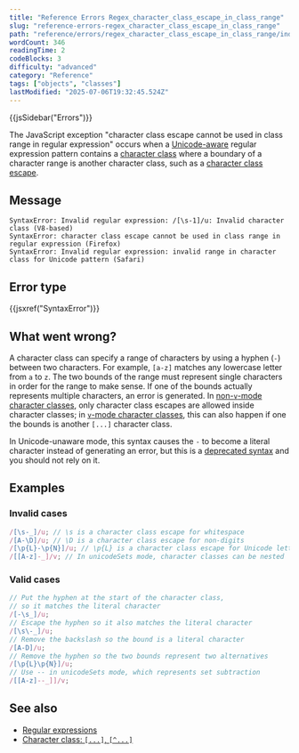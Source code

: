 ```yaml
---
title: "Reference Errors Regex_character_class_escape_in_class_range"
slug: "reference-errors-regex_character_class_escape_in_class_range"
path: "reference/errors/regex_character_class_escape_in_class_range/index.md"
wordCount: 346
readingTime: 2
codeBlocks: 3
difficulty: "advanced"
category: "Reference"
tags: ["objects", "classes"]
lastModified: "2025-07-06T19:32:45.524Z"
---
```



{{jsSidebar("Errors")}}

The JavaScript exception "character class escape cannot be used in class range in regular expression" occurs when a [Unicode-aware](/en-US/docs/Web/JavaScript/Reference/Global_Objects/RegExp/unicode#unicode-aware_mode) regular expression pattern contains a [character class](/en-US/docs/Web/JavaScript/Reference/Regular_expressions/Character_class) where a boundary of a character range is another character class, such as a [character class escape](/en-US/docs/Web/JavaScript/Reference/Regular_expressions/Character_class_escape).

## Message

```plain
SyntaxError: Invalid regular expression: /[\s-1]/u: Invalid character class (V8-based)
SyntaxError: character class escape cannot be used in class range in regular expression (Firefox)
SyntaxError: Invalid regular expression: invalid range in character class for Unicode pattern (Safari)
```

## Error type

{{jsxref("SyntaxError")}}

## What went wrong?

A character class can specify a range of characters by using a hyphen (`-`) between two characters. For example, `[a-z]` matches any lowercase letter from `a` to `z`. The two bounds of the range must represent single characters in order for the range to make sense. If one of the bounds actually represents multiple characters, an error is generated. In [non-`v`-mode character classes](/en-US/docs/Web/JavaScript/Reference/Regular_expressions/Character_class#non-v-mode_character_class), only character class escapes are allowed inside character classes; in [`v`-mode character classes](/en-US/docs/Web/JavaScript/Reference/Regular_expressions/Character_class#v-mode_character_class), this can also happen if one the bounds is another `[...]` character class.

In Unicode-unaware mode, this syntax causes the `-` to become a literal character instead of generating an error, but this is a [deprecated syntax](/en-US/docs/Web/JavaScript/Reference/Deprecated_and_obsolete_features#regexp) and you should not rely on it.

## Examples

### Invalid cases

```js example-bad
/[\s-_]/u; // \s is a character class escape for whitespace
/[A-\D]/u; // \D is a character class escape for non-digits
/[\p{L}-\p{N}]/u; // \p{L} is a character class escape for Unicode letters
/[[A-z]-_]/v; // In unicodeSets mode, character classes can be nested
```

### Valid cases

```js example-good
// Put the hyphen at the start of the character class,
// so it matches the literal character
/[-\s_]/u;
// Escape the hyphen so it also matches the literal character
/[\s\-_]/u;
// Remove the backslash so the bound is a literal character
/[A-D]/u;
// Remove the hyphen so the two bounds represent two alternatives
/[\p{L}\p{N}]/u;
// Use -- in unicodeSets mode, which represents set subtraction
/[[A-z]--_]]/v;
```

## See also

- [Regular expressions](/en-US/docs/Web/JavaScript/Reference/Regular_expressions)
- [Character class: `[...]`, `[^...]`](/en-US/docs/Web/JavaScript/Reference/Regular_expressions/Character_class)
